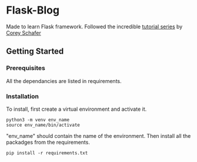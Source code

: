 # Flask-Blog
Made to learn Flask framework. Followed the incredible <a href="https://youtube.com/playlist?list=PL-osiE80TeTs4UjLw5MM6OjgkjFeUxCYH"> tutorial series</a> by <a href="https://www.youtube.com/c/Coreyms">Corey Schafer</a>

## Getting Started

### Prerequisites
All the dependancies are listed in requirements.

### Installation
To install, first create a virtual environment and activate it.
```
python3 -m venv env_name
source env_name/bin/activate
```
"env_name" should contain the name of the environment. Then install all the packadges from the requirements.
```
pip install -r requirements.txt
```
